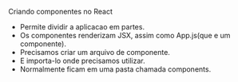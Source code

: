 
Criando componentes no React 

- Permite dividir a aplicacao em partes.
- Os componentes renderizam JSX, assim como App.js(que e um componente).
- Precisamos criar um arquivo de componente.
- E importa-lo onde precisamos utilizar.
- Normalmente ficam em uma pasta chamada components.






